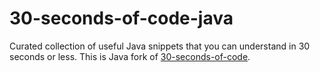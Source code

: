 # 30-seconds-of-code-java

Curated collection of useful Java snippets that you can understand in 30 seconds or less. This is Java fork of [30-seconds-of-code](https://github.com/Chalarangelo/30-seconds-of-code).
